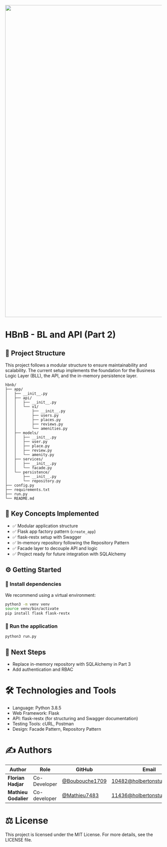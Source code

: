 <p align="center">
<img src="https://github.com/Mathieu7483/Aiko78-Photgraphy/blob/main/img/Logo%20de%20hippocampe%20et%20circuits%20%C3%A9lectroniques.png" width="1000">
</p>

# HBnB - BL and API (Part 2)

## 📆 Project Structure

This project follows a modular structure to ensure maintainability and scalability. The current setup implements the foundation for the Business Logic Layer (BLL), the API, and the in-memory persistence layer.

```
hbnb/
├── app/
│   ├── __init__.py
│   ├── api/
│   │   ├── __init__.py
│   │   └── v1/
│   │       ├── __init__.py
│   │       ├── users.py
│   │       ├── places.py
│   │       ├── reviews.py
│   │       └── amenities.py
│   ├── models/
│   │   ├── __init__.py
│   │   ├── user.py
│   │   ├── place.py
│   │   ├── review.py
│   │   └── amenity.py
│   ├── services/
│   │   ├── __init__.py
│   │   └── facade.py
│   └── persistence/
│       ├── __init__.py
│       └── repository.py
├── config.py
├── requirements.txt
├── run.py
└── README.md
```

## 🧠 Key Concepts Implemented

* ✅ Modular application structure
* ✅ Flask app factory pattern (`create_app`)
* ✅ flask-restx setup with Swagger
* ✅ In-memory repository following the Repository Pattern
* ✅ Facade layer to decouple API and logic
* ✅ Project ready for future integration with SQLAlchemy

## ⚙️ Getting Started

### 🔹 Install dependencies

We recommend using a virtual environment:

```bash
python3 -m venv venv
source venv/bin/activate
pip install flask flask-restx
```

### 🔹 Run the application

```bash
python3 run.py
```

## 🔮 Next Steps

* Replace in-memory repository with SQLAlchemy in Part 3
* Add authentication and RBAC
  
# 🛠️ Technologies and Tools

* Language: Python 3.8.5
* Web Framework: Flask
* API: flask-restx (for structuring and Swagger documentation)
* Testing Tools: cURL, Postman
* Design: Facade Pattern, Repository Pattern


# ✍️ Authors

<div align="center">
  
| Author | Role | GitHub | Email |
|--------|------|--------|-------|
| **Florian Hadjar** | Co-Developer | [@Boubouche1709](https://github.com/Boubouche1709) | 10482@holbertonstudents.com |
| **Mathieu Godalier** | Co-developer | [@Mathieu7483](https://github.com/Mathieu7483) | 11436@holbertonstudents.com |
</div>

# ⚖️ License
This project is licensed under the MIT License. For more details, see the LICENSE file.
